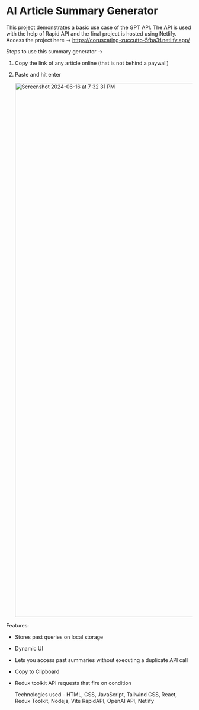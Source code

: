 # AI Article Summary Generator 

This project demonstrates a basic use case of the GPT API. The API is used with the help of Rapid API and the final project is hosted using Netlify.
Access the project here -> https://coruscating-zuccutto-5fba3f.netlify.app/

Steps to use this summary generator ->
1) Copy the link of any article online (that is not behind a paywall)
2) Paste and hit enter

   <img width="1440" alt="Screenshot 2024-06-16 at 7 32 31 PM" src="https://github.com/parathaprat/aiSummaryGenerator/assets/84290855/7740a090-a612-43e6-99b9-7d4b170cbfc0">


Features:
- Stores past queries on local storage
- Dynamic UI
- Lets you access past summaries without executing a duplicate API call
- Copy to Clipboard
- Redux toolkit API requests that fire on condition

  Technologies used - HTML, CSS, JavaScript, Tailwind CSS, React, Redux Toolkit, Nodejs, Vite RapidAPI, OpenAI API, Netlify
